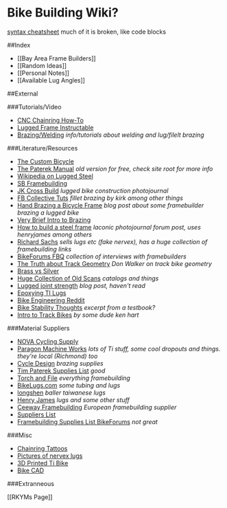 # Bike Building Wiki?
[syntax cheatsheet](https://github.com/adam-p/markdown-here/wiki/Markdown-Cheatsheet)
much of it is broken, like code blocks

##Index

+ [[Bay Area Frame Builders]]
+ [[Random Ideas]]
+ [[Personal Notes]]
+ [[Available Lug Angles]]

##External

###Tutorials/Video
+ [CNC Chainring How-To](http://weightweenies.starbike.com/articles.php?ID=26)
+ [Lugged Frame Instructable](http://www.instructables.com/id/Building-a-lugged-bicycle-using-a-CNC-routed-frame/)
+ [Brazing/Welding](http://www.bikewebsite.com/weldbraze.htm) *info/tutorials about welding and lug/filelt brazing*

###Literature/Resources
+ [The Custom Bicycle](http://www.classicrendezvous.com/publications/thecustombicycle.pdf)
+ [The Paterek Manual](http://www.timpaterek.com/paterek.pdf) *old version for free, check site root for more info*
+ [Wikipedia on Lugged Steel](http://en.wikipedia.org/wiki/Lugged_steel_frame_construction)
+ [SB Framebuilding](http://www.sheldonbrown.com/rinard/framebuild.htm)
+ [JK Cross Build](http://www.kirkframeworks.com/jk_cross_photos.htm) *lugged bike construction photojournal*
+ [FB Collective Tuts](http://www.framebuilderscollective.org/workshop-techniques-hints-and-tips/) *fillet brazing by kirk among other things*
+ [Hand Brazing a Bicycle Frame](http://lovelybike.blogspot.com/2011/02/hand-brazing-bicycle-frame.html) *blog post about some framebuilder brazing a lugged bike*
+ [Very Brief Intro to Brazing](http://www.phred.org/~josh/build/brazing.html)
+ [How to build a steel frame](http://www.bikeforums.net/framebuilders/399311-how-build-lugged-steel-frame-pics.html) *laconic photojournal forum post, uses henryjames among others*
+ [Richard Sachs](http://www.richardsachs.com/) *sells lugs etc (fake nervex), has a huge collection of framebuilding links*
+ [BikeForums FBQ](http://www.bikeforums.net/framebuilders/104966-fbq-complete-list-edited-daily.html) *collection of interviews with framebuilders*
+ [The Truth about Track Geometry](http://www.urbanvelo.org/issue3/urbanvelo3_p44-45.html) *Don Walker on track bike geometry*
+ [Brass vs Silver](http://www.littlefishbicycles.com/2011/11/brass-or-silver.html)
+ [Huge Collection of Old Scans](http://www.equusbicycle.com/bike/) *catalogs and things*
+ [Lugged joint strength](http://georgenaterry.com/triaxial-tension/) *blog post, haven't read*
+ [Epoxying TI Lugs](http://brucegordoncycles.blogspot.com/2012/06/building-bike-in-your-kitchen.html)
+ [Bike Engineering Reddit](http://www.reddit.com/r/BicycleEngineering)
+ [Bike Stability Thoughts](http://www.avaghon.nl/download/Naloop_Bikestability-Forkrake.pdf) *excerpt from a testbook?*
+ [Intro to Track Bikes](http://www.kenhart.com/track/Track_Bike_Considerations.pdf) *by some dude ken hart*

###Material Suppliers
+ [NOVA Cycling Supply](http://www.cycle-frames.com/)
+ [Paragon Machine Works](http://www.paragonmachineworks.com/) *lots of Ti stuff, some cool dropouts and things. they're local (Richmond) too*
+ [Cycle Design](http://cycledesignusa.com/wp/?page_id=9) *brazing supplies*
+ [Tim Paterek Supplies List](http://www.timpaterek.com/supply.htm) *good*
+ [Torch and File](http://www.torchandfile.com) *everything framebuilding*
+ [BikeLugs.com](https://www.bikelugs.com/) *some tubing and lugs*
+ [longshen](http://www.longshen.com.tw/eng_index.asp) *baller taiwanese lugs*
+ [Henry James](http://www.henryjames.com/) *lugs and some other stuff*
+ [Ceeway Framebuilding](http://www.framebuilding.com/index.htm) *European framebuilding supplier*
+ [Suppliers List](http://www.phred.org/~josh/build/suppliers.html)
+ [Framebuilding Supplies List BikeForums](http://www.bikeforums.net/framebuilders/775610-framebuilding-suppliers.html) *not great*

###Misc
+ [Chainring Tattoos](http://www.blackbirdsf.org/chainwheels/)
+ [Pictures of nervex lugs](http://www.classiclightweights.co.uk/components/nervex.html)
+ [3D Printed Ti Bike](http://imgur.com/a/jtYIC)
+ [Bike CAD](http://www.bikecad.ca/)

###Extranneous 

[[RKYMs Page]]
